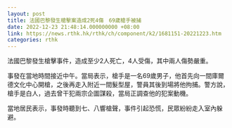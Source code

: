 ```yaml
---
layout: post
title: 法國巴黎發生槍擊案造成2死4傷　69歲槍手被捕
date: 2022-12-23 21:48:14.000000000 +08:00
link: https://news.rthk.hk/rthk/ch/component/k2/1681151-20221223.htm
categories: rthk
---
```


法國巴黎發生槍擊事件，造成至少2人死亡，4人受傷，其中兩人傷勢嚴重。

事發在當地時間接近中午。當局表示，槍手是一名69歲男子，他首先向一間庫爾德文化中心開槍，之後再走入附近一間髮型屋，警員其後到場將他拘捕。警方說，槍手是白人，過去曾干犯兩宗企圖謀殺，當局正調查他的犯案動機。

當地居民表示，事發時聽到七、八響槍聲，事件引起恐慌，民眾紛紛走入室內躲避。
